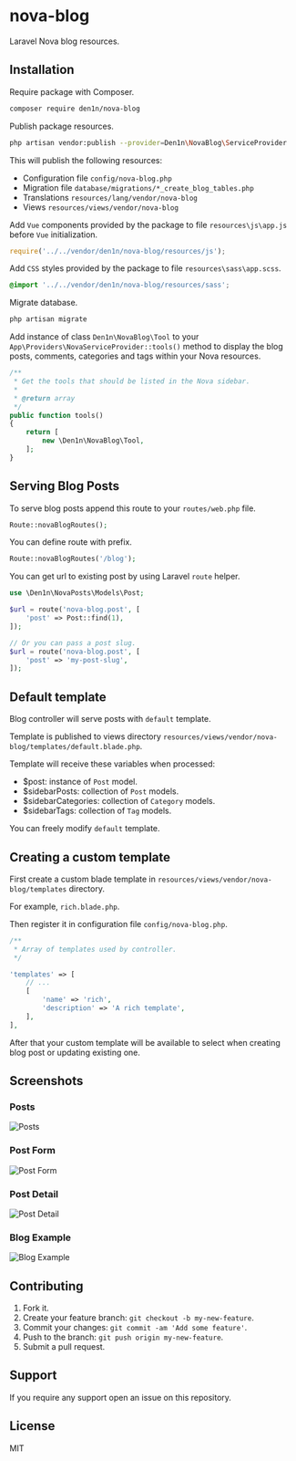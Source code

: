 # nova-blog

Laravel Nova blog resources.

## Installation

Require package with Composer.

```sh
composer require den1n/nova-blog
```

Publish package resources.

```sh
php artisan vendor:publish --provider=Den1n\NovaBlog\ServiceProvider
```

This will publish the following resources:

* Configuration file `config/nova-blog.php`
* Migration file `database/migrations/*_create_blog_tables.php`
* Translations `resources/lang/vendor/nova-blog`
* Views `resources/views/vendor/nova-blog`

Add `Vue` components provided by the package to file `resources\js\app.js` before `Vue` initialization.

```js
require('../../vendor/den1n/nova-blog/resources/js');
```

Add `CSS` styles provided by the package to file `resources\sass\app.scss`.

```scss
@import '../../vendor/den1n/nova-blog/resources/sass';
```

Migrate database.

```sh
php artisan migrate
```

Add instance of class `Den1n\NovaBlog\Tool` to your `App\Providers\NovaServiceProvider::tools()` method to display the blog posts, comments, categories and tags within your Nova resources.

```php
/**
 * Get the tools that should be listed in the Nova sidebar.
 *
 * @return array
 */
public function tools()
{
    return [
        new \Den1n\NovaBlog\Tool,
    ];
}
```

## Serving Blog Posts

To serve blog posts append this route to your `routes/web.php` file.

```php
Route::novaBlogRoutes();
```

You can define route with prefix.

```php
Route::novaBlogRoutes('/blog');
```

You can get url to existing post by using Laravel `route` helper.

```php
use \Den1n\NovaPosts\Models\Post;

$url = route('nova-blog.post', [
    'post' => Post::find(1),
]);

// Or you can pass a post slug.
$url = route('nova-blog.post', [
    'post' => 'my-post-slug',
]);
```

## Default template

Blog controller will serve posts with `default` template.

Template is published to views directory `resources/views/vendor/nova-blog/templates/default.blade.php`.

Template will receive these variables when processed:

* $post: instance of `Post` model.
* $sidebarPosts: collection of `Post` models.
* $sidebarCategories: collection of `Category` models.
* $sidebarTags: collection of `Tag` models.

You can freely modify `default` template.

## Creating a custom template

First create a custom blade template in `resources/views/vendor/nova-blog/templates` directory.

For example, `rich.blade.php`.

Then register it in configuration file `config/nova-blog.php`.

```php
/**
 * Array of templates used by controller.
 */

'templates' => [
    // ...
    [
        'name' => 'rich',
        'description' => 'A rich template',
    ],
],
```

After that your custom template will be available to select when creating blog post or updating existing one.

## Screenshots

### Posts

![Posts](https://raw.githubusercontent.com/den1n/nova-blog/master/screens/posts.png)

### Post Form

![Post Form](https://raw.githubusercontent.com/den1n/nova-blog/master/screens/post-form.png)

### Post Detail

![Post Detail](https://raw.githubusercontent.com/den1n/nova-blog/master/screens/post-detail.png)

### Blog Example

![Blog Example](https://raw.githubusercontent.com/den1n/nova-blog/master/screens/blog.png)

## Contributing

1. Fork it.
2. Create your feature branch: `git checkout -b my-new-feature`.
3. Commit your changes: `git commit -am 'Add some feature'`.
4. Push to the branch: `git push origin my-new-feature`.
5. Submit a pull request.

## Support

If you require any support open an issue on this repository.

## License

MIT
